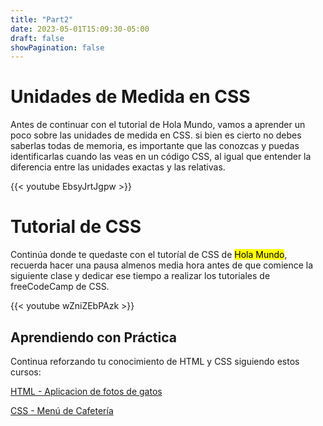 ```yaml
---
title: "Part2"
date: 2023-05-01T15:09:30-05:00
draft: false
showPagination: false
---
```


# Unidades de Medida en CSS

Antes de continuar con el tutorial de Hola Mundo, vamos a aprender un poco sobre las unidades de medida en CSS. si bien es cierto no debes saberlas todas de memoria, es importante que las conozcas y puedas identificarlas cuando las veas en un código CSS, al igual que entender la diferencia entre las unidades exactas y las relativas.

{{< youtube EbsyJrtJgpw >}}

# Tutorial de CSS

Continúa donde te quedaste con el tutoríal de CSS de <mark>Hola Mundo</mark>, recuerda hacer una pausa almenos media hora antes de que comience la siguiente clase y dedicar ese tiempo a realizar los tutoriales de freeCodeCamp de CSS.

{{< youtube wZniZEbPAzk >}}

## Aprendiendo con Práctica

Continua reforzando tu conocimiento de HTML y CSS siguiendo estos cursos:

[HTML - Aplicacion de fotos de gatos](https://www.freecodecamp.org/espanol/learn/2022/responsive-web-design/#learn-html-by-building-a-cat-photo-app)

[CSS - Menú de Cafetería](https://www.freecodecamp.org/espanol/learn/2022/responsive-web-design/#learn-basic-css-by-building-a-cafe-menu)
